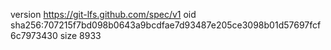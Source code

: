 version https://git-lfs.github.com/spec/v1
oid sha256:707215f7bd098b0643a9bcdfae7d93487e205ce3098b01d57697fcf6c7973430
size 8933
